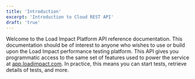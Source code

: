 ```yaml
---
title: 'Introduction'
excerpt: 'Introduction to Cloud REST API'
draft: 'true'
---
```


Welcome to the Load Impact Platform API reference documentation. This documentation should be of interest to anyone who wishes to use or build upon the Load Impact performance testing platform. This API gives you programmatic access to the same set of features used to power the service at [app.loadimpact.com](https://app.loadimpact.com). In practice, this means you can start tests, retrieve details of tests, and more.
